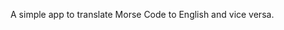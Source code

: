 A simple app to translate Morse Code to English and vice versa.

<!-- 
You’re tasked with creating a morse code translator. It should be able to translate based on user input from the DOM. This should allow users to type English words/sentences into an input box and receive the morse code translation. 

Consider how you will store the morse characters in JS to make translation easier.

All of your functions should be tested, with the tests written first.

Remember to make a plan/pseudo-code before diving right in.

As an extension it should be able to translate both ways.
The logic for translating both ways won’t be exactly the same but might there might be similarities between the two translators (Morse => English, English => Morse)
 
Goals
1. A working Translator: The main task is to create a tested Translator not only will this test your understanding of JavaScript but how you break down a problem.

2. Practice using Git: We want you to get as much practice as possible using git, GitHub and the command line... so REGULAR COMMITS :D
   
3. Apply what you are learning: This is a great place to apply what you have been learning on all of the course so far. When you get it functioning really push on the UI, use SCSS, BEM, anything else you find on the web....really go mad!

Requirements
Translator functions and Unit tests to be written in separate files. Functions to be brought into the main.js and unit test files.

We expect at least 10 Git commits for the different stages in your development.

We would like you to take a Mobile first approach to the implementation. It needs to work on different device widths.
 -->